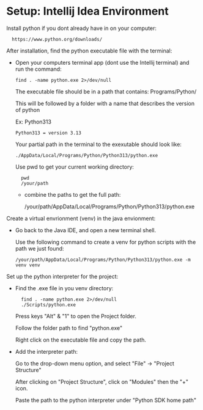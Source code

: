 # Setup: Intellij Idea Environment

Install python if you dont already have in on your computer:

      https://www.python.org/downloads/

After installation, find the python executable file with the terminal:

- Open your computers terminal app (dont use the Intellij terminal) and run the command:

      find . -name python.exe 2>/dev/null

  The executable file should be in a path that contains: Programs/Python/

  This will be followed by a folder with a name that describes the version of python

  Ex: Python313

      Python313 = version 3.13

  Your partial path in the terminal to the exexutable should look like:

      ./AppData/Local/Programs/Python/Python313/python.exe

  Use pwd to get your current working directory:

        pwd
        /your/path

  - combine the paths to get the full path:

    /your/path/AppData/Local/Programs/Python/Python313/python.exe


Create a virtual envrionment (venv) in the java envionment:

- Go back to the Java IDE, and open a new terminal shell.

  Use the following command to create a venv for python scripts with the path we just found:

      /your/path/AppData/Local/Programs/Python/Python313/python.exe -m venv venv

Set up the python interpreter for the project:

- Find the .exe file in you venv directory:

        find . -name python.exe 2>/dev/null
        ./Scripts/python.exe

  Press keys "Alt" & "1" to open the Project folder.

  Follow the folder path to find "python.exe"

  Right click on the executable file and copy the path.

- Add the interpreter path:

  Go to the drop-down menu option, and select "File" -> "Project Structure"

  After clicking on "Project Structure", click on "Modules" then the "+" icon.

  Paste the path to the python interpreter under "Python SDK home path"
